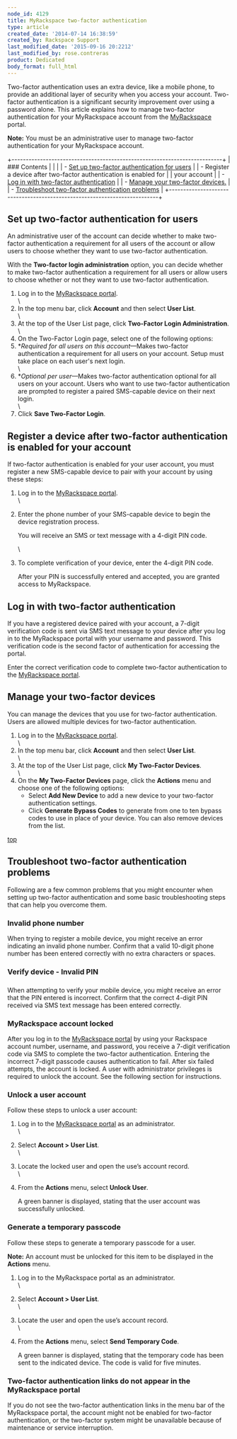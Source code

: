 ```yaml
---
node_id: 4129
title: MyRackspace two-factor authentication
type: article
created_date: '2014-07-14 16:38:59'
created_by: Rackspace Support
last_modified_date: '2015-09-16 20:2212'
last_modified_by: rose.contreras
product: Dedicated
body_format: full_html
---
```


Two-factor authentication uses an extra device, like a mobile phone, to
provide an additional layer of security when you access your account.
Two-factor authentication is a significant security improvement over
using a password alone. This article explains how to manage two-factor
authentication for your MyRackspace account from the
[MyRackspace](myrackspace.com) portal.

**Note:** You must be an administrative user to manage two-factor
authentication for your MyRackspace account.

+--------------------------------------------------------------------------+
| ### Contents                                                             |
|                                                                          |
| -   [Set up two-factor authentication for users](#setup)                 |
| -   Register a device after two-factor authentication is enabled for     |
|     your account                                                         |
| -   [Log in with two-factor authentication](#login)                      |
| -   [Manage your two-factor devices.](#manage)                           |
| -   [Troubleshoot two-factor authentication problems](#trouble)          |
+--------------------------------------------------------------------------+

Set up two-factor authentication for users
------------------------------------------

An administrative user of the account can decide whether to make
two-factor authentication a requirement for all users of the account or
allow users to choose whether they want to use two-factor
authentication.

With the **Two-factor login administration** option, you can decide
whether to make two-factor authentication a requirement for all users or
allow users to choose whether or not they want to use two-factor
authentication.

1.  Log in to the [MyRackspace portal](https://my.rackspace.com/).\
    \
2.  In the top menu bar, click **Account** and then select **User
    List**.\
    \
3.  At the top of the User List page, click **Two-Factor Login
    Administration**.\
    \
4.  On the Two-Factor Login page, select one of the following options:
5.  **Required for all users on this account*&mdash;Makes two-factor
    authentication a requirement for all users on your account. Setup
    must take place on each user's next login.\
    \
6.  **Optional per user*&mdash;Makes two-factor authentication optional for
    all users on your account. Users who want to use two-factor
    authentication are prompted to register a paired SMS-capable device
    on their next login.\
    \
7.  Click **Save Two-Factor Login**.

[](#top)

Register a device after two-factor authentication is enabled for your account
-----------------------------------------------------------------------------

If two-factor authentication is enabled for your user account, you must
register a new SMS-capable device to pair with your account by using
these steps:

1.  Log in to the [MyRackspace portal](https://myrackspace.com).\
    \
2.  Enter the phone number of your SMS-capable device to begin the
    device registration process.

    You will receive an SMS or text message with a 4-digit PIN code.

    \

3.  To complete verification of your device, enter the 4-digit PIN code.

    After your PIN is successfully entered and accepted, you are granted
    access to MyRackspace.

[](#top)

Log in with two-factor authentication
-------------------------------------

If you have a registered device paired with your account, a 7-digit
verification code is sent via SMS text message to your device after you
log in to the MyRackspace portal with your username and password. This
verification code is the second factor of authentication for accessing
the portal.

Enter the correct verification code to complete two-factor
authentication to the [MyRackspace portal](https://myrackspace.com).

[](#top)

Manage your two-factor devices
------------------------------

You can manage the devices that you use for two-factor authentication.
Users are allowed multiple devices for two-factor authentication.

1.  Log in to the [MyRackspace portal](https://myrackspace.com).\
    \
2.  In the top menu bar, click **Account** and then select **User
    List**.\
    \
3.  At the top of the User List page, click **My Two-Factor Devices**.\
    \
4.  On the **My Two-Factor Devices** page, click the **Actions** menu
    and choose one of the following options:
    -   Select **Add New Device** to add a new device to your two-factor
        authentication settings.
    -   Click **Generate Bypass Codes** to generate from one to ten
        bypass codes to use in place of your device.
        You can also remove devices from the list.

[top](#top)

Troubleshoot two-factor authentication problems
-----------------------------------------------

Following are a few common problems that you might encounter when
setting up two-factor authentication and some basic troubleshooting
steps that can help you overcome them.

### Invalid phone number

When trying to register a mobile device, you might receive an error
indicating an invalid phone number. Confirm that a valid 10-digit phone
number has been entered correctly with no extra characters or spaces.

### Verify device - Invalid PIN

### 

When attempting to verify your mobile device, you might receive an error
that the PIN entered is incorrect. Confirm that the correct 4-digit PIN
received via SMS text message has been entered correctly.

[](#top)

### MyRackspace account locked

After you log in to the [MyRackspace portal](https://myrackspace.com) by
using your Rackspace account number, username, and password, you receive
a 7-digit verification code via SMS to complete the two-factor
authentication. Entering the incorrect 7-digit passcode causes
authentication to fail. After six failed attempts, the account is
locked. A user with administrator privileges is required to unlock the
account. See the following section for instructions.

### Unlock a user account

Follow these steps to unlock a user account:

1.  Log in to the [MyRackspace portal](https://myrackspace.com) as an
    administrator.\
    \
2.  Select **Account \> User List**.\
    \
3.  Locate the locked user and open the use&rsquo;s account record.\
    \
4.  From the **Actions** menu, select **Unlock User**.

    A green banner is displayed, stating that the user account was
    successfully unlocked.

### Generate a temporary passcode

Follow these steps to generate a temporary passcode for a user.

**Note:** An account must be unlocked for this item to be displayed in
the **Actions** menu.

1.  Log in to the MyRackspace portal as an administrator.\
    \
2.  Select **Account \> User List**.\
    \
3.  Locate the user and open the use&rsquo;s account record.\
    \
4.  From the **Actions** menu, select **Send Temporary Code**.

    A green banner is displayed, stating that the temporary code has
    been sent to the indicated device. The code is valid for five
    minutes.

[](#top)

### Two-factor authentication links do not appear in the MyRackspace portal

If you do not see the two-factor authentication links in the menu bar of
the MyRackspace portal, the account might not be enabled for two-factor
authentication, or the two-factor system might be unavailable because of
maintenance or service interruption.

 

